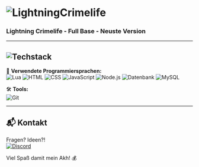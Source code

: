 # ![LightningCrimelife  ](https://img.shields.io/badge/⚡-LightningCrimelife-6A0DAD)  
### Lightning Crimelife - Full Base - Neuste Version  

---

## ![Techstack](https://img.shields.io/badge/🖥️-Tech_Stack-6A0DAD)  
🚀 **Verwendete Programmiersprachen:**  
![Lua](https://img.shields.io/badge/Lua-000000?style=for-the-badge&logo=lua&logoColor=6A0DAD)
![HTML](https://img.shields.io/badge/HTML5-000000?style=for-the-badge&logo=html5&logoColor=6A0DAD)
![CSS](https://img.shields.io/badge/CSS3-000000?style=for-the-badge&logo=css3&logoColor=6A0DAD)
![JavaScript](https://img.shields.io/badge/JavaScript-000000?style=for-the-badge&logo=javascript&logoColor=6A0DAD)
![Node.js](https://img.shields.io/badge/Node.js-000000?style=for-the-badge&logo=node.js&logoColor=6A0DAD)
![Datenbank](https://img.shields.io/badge/Datenbank-000000?style=for-the-badge&logo=mysql&logoColor=6A0DAD)
![MySQL](https://img.shields.io/badge/MySQL-000000?style=for-the-badge&logo=mysql&logoColor=6A0DAD)  

🛠️ **Tools:**  
![Git](https://img.shields.io/badge/Git-000000?style=for-the-badge&logo=git&logoColor=6A0DAD)  

---

## 📬 Kontakt  
Fragen? Ideen?!  
[![Discord](https://img.shields.io/badge/Discord-000000?style=for-the-badge&logo=discord&logoColor=6A0DAD)](https://discord.com/users/1103038390481465434)  

Viel Spaß damit mein Akh! 💰
